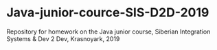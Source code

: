 # Java-junior-cource-SIS-D2D-2019

Repository for homework on the Java junior course, 
Siberian Integration Systems & Dev 2 Dev, 
Krasnoyark, 2019
